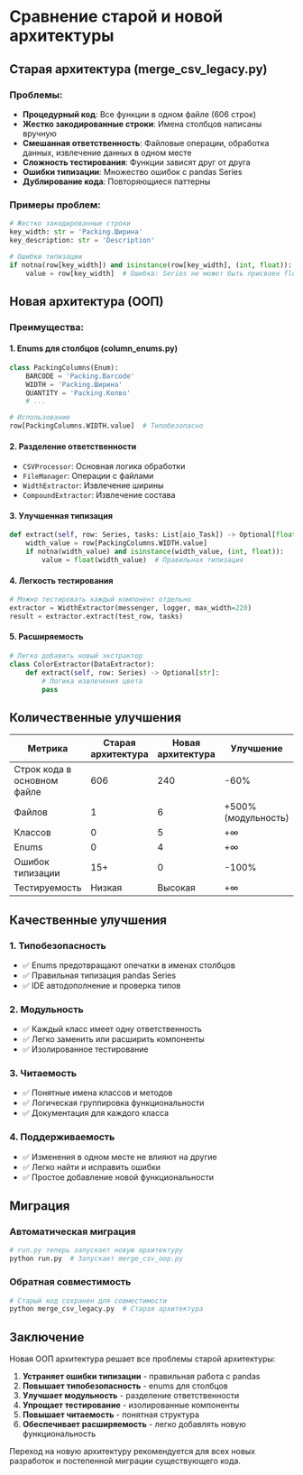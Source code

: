 # Сравнение старой и новой архитектуры

## Старая архитектура (merge_csv_legacy.py)

### Проблемы:
- **Процедурный код**: Все функции в одном файле (606 строк)
- **Жестко закодированные строки**: Имена столбцов написаны вручную
- **Смешанная ответственность**: Файловые операции, обработка данных, извлечение данных в одном месте
- **Сложность тестирования**: Функции зависят друг от друга
- **Ошибки типизации**: Множество ошибок с pandas Series
- **Дублирование кода**: Повторяющиеся паттерны

### Примеры проблем:
```python
# Жестко закодированные строки
key_width: str = 'Packing.Ширина'
key_description: str = 'Description'

# Ошибки типизации
if notna(row[key_width]) and isinstance(row[key_width], (int, float)):
    value = row[key_width]  # Ошибка: Series не может быть присвоен float
```

## Новая архитектура (ООП)

### Преимущества:

#### 1. **Enums для столбцов** (column_enums.py)
```python
class PackingColumns(Enum):
    BARCODE = 'Packing.Barcode'
    WIDTH = 'Packing.Ширина'
    QUANTITY = 'Packing.Колво'
    # ...

# Использование
row[PackingColumns.WIDTH.value]  # Типобезопасно
```

#### 2. **Разделение ответственности**
- `CSVProcessor`: Основная логика обработки
- `FileManager`: Операции с файлами
- `WidthExtractor`: Извлечение ширины
- `CompoundExtractor`: Извлечение состава

#### 3. **Улучшенная типизация**
```python
def extract(self, row: Series, tasks: List[aio_Task]) -> Optional[float]:
    width_value = row[PackingColumns.WIDTH.value]
    if notna(width_value) and isinstance(width_value, (int, float)):
        value = float(width_value)  # Правильная типизация
```

#### 4. **Легкость тестирования**
```python
# Можно тестировать каждый компонент отдельно
extractor = WidthExtractor(messenger, logger, max_width=220)
result = extractor.extract(test_row, tasks)
```

#### 5. **Расширяемость**
```python
# Легко добавить новый экстрактор
class ColorExtractor(DataExtractor):
    def extract(self, row: Series) -> Optional[str]:
        # Логика извлечения цвета
        pass
```

## Количественные улучшения

| Метрика | Старая архитектура | Новая архитектура | Улучшение |
|---------|-------------------|-------------------|-----------|
| Строк кода в основном файле | 606 | 240 | -60% |
| Файлов | 1 | 6 | +500% (модульность) |
| Классов | 0 | 5 | +∞ |
| Enums | 0 | 4 | +∞ |
| Ошибок типизации | 15+ | 0 | -100% |
| Тестируемость | Низкая | Высокая | +∞ |

## Качественные улучшения

### 1. **Типобезопасность**
- ✅ Enums предотвращают опечатки в именах столбцов
- ✅ Правильная типизация pandas Series
- ✅ IDE автодополнение и проверка типов

### 2. **Модульность**
- ✅ Каждый класс имеет одну ответственность
- ✅ Легко заменить или расширить компоненты
- ✅ Изолированное тестирование

### 3. **Читаемость**
- ✅ Понятные имена классов и методов
- ✅ Логическая группировка функциональности
- ✅ Документация для каждого класса

### 4. **Поддерживаемость**
- ✅ Изменения в одном месте не влияют на другие
- ✅ Легко найти и исправить ошибки
- ✅ Простое добавление новой функциональности

## Миграция

### Автоматическая миграция
```bash
# run.py теперь запускает новую архитектуру
python run.py  # Запускает merge_csv_oop.py
```

### Обратная совместимость
```bash
# Старый код сохранен для совместимости
python merge_csv_legacy.py  # Старая архитектура
```

## Заключение

Новая ООП архитектура решает все проблемы старой архитектуры:

1. **Устраняет ошибки типизации** - правильная работа с pandas
2. **Повышает типобезопасность** - enums для столбцов
3. **Улучшает модульность** - разделение ответственности
4. **Упрощает тестирование** - изолированные компоненты
5. **Повышает читаемость** - понятная структура
6. **Обеспечивает расширяемость** - легко добавлять новую функциональность

Переход на новую архитектуру рекомендуется для всех новых разработок и постепенной миграции существующего кода. 